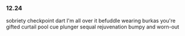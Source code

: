 ### 12.24
sobriety checkpoint 
dart 
I'm all over it 
befuddle 
wearing burkas 
you're gifted 
curtail 
pool cue
plunger 
sequal 
rejuvenation
bumpy and worn-out 
 

<!--stackedit_data:
eyJoaXN0b3J5IjpbLTY0ODg5Nzc2MywxNzQyNDc4MDk5LDgyOD
E0Mjg4Niw2MjE0MTY2ODQsLTE3NDY3NzE4NjUsLTE5Mjg1NDMz
ODMsLTQ4NDI1NjE3MiwtMzk2MDIyMjkxXX0=
-->